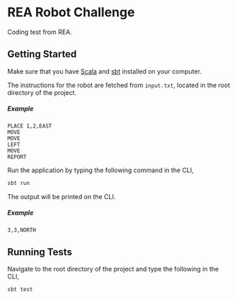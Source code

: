 # REA Robot Challenge

Coding test from REA.

## Getting Started

Make sure that you have [Scala](https://www.scala-lang.org/) and [sbt](http://www.scala-sbt.org/) installed on your computer.

The instructions for the robot are fetched from `input.txt`, located in the root directory of the project.

##### Example

```text
PLACE 1,2,EAST
MOVE
MOVE
LEFT
MOVE
REPORT
```
Run the application by typing the following command in the CLI,

```sh
sbt run
```

The output will be printed on the CLI.

##### Example

```sh
3,3,NORTH
```

## Running Tests

Navigate to the root directory of the project and type the following in the CLI,

```sh
sbt test
```